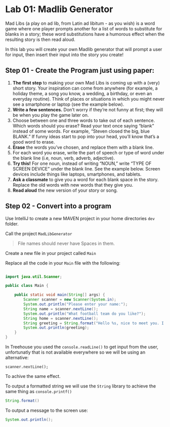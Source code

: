 # Lab 01: Madlib Generator

Mad Libs (a play on ad lib, from Latin ad libitum - as you wish) is a word game where one player prompts another for a list of words to substitute for blanks in a story; these word substitutions have a humorous effect when the resulting story is then read aloud.

In this lab you will create your own Madlib generator that will prompt a user for input, then insert their input into the story you create!

## Step 01 - Create the Program just using paper:

1. **The first step** to making your own Mad Libs is coming up with a (very) short story. Your inspiration can come from anywhere (for example, a holiday theme, a song you know, a wedding, a birthday, or even an everyday routine). Think of places or situations in which you might never see a smartphone or laptop (see the example below).
2. **Write a few sentences.** Don’t worry if they’re not funny at first; they will be when you play the game later on.
3. Choose between one and three words to take out of each sentence. Which words should you erase? Read your text once saying “blank” instead of some words. For example, “Steven closed the big, blue BLANK.” If funny ideas start to pop into your head, you’ll know that’s a good word to erase.
4. **Erase** the words you’ve chosen, and replace them with a blank line.
5. For each word you erase, write the part of speech or type of word under the blank line (i.e, noun, verb, adverb, adjective).
6. **Try this!** For one noun, instead of writing “NOUN,” write “TYPE OF SCREEN DEVICE” under the blank line. See the example below. Screen devices include things like laptops, smartphones, and tablets.
7. **Ask a classmate** to give you a word for each blank space in the story. Replace the old words with new words that they give you.
8. **Read aloud** the new version of your story or song.

## Step 02 - Convert into a program

Use IntelliJ to create a new MAVEN project in your home directories `dev` folder. 

Call the project `MadLibGenerator`

> File names should never have Spaces in them.


Create a new file in your project called `Main`

Replace all the code in your `Main` file with the following:

```java

import java.util.Scanner;

public class Main {

    public static void main(String[] args) {
        Scanner scanner = new Scanner(System.in);
        System.out.println("Please enter your name:");
        String name = scanner.nextLine();
        System.out.println("What football team do you like?");
        String home = scanner.nextLine();
        String greeting = String.format("Hello %s, nice to meet you. I love the %s", name, home);
        System.out.println(greeting);
    }
}
```

In Treehouse you used the `console.readLine()` to get input from the user, unfortunatly that is not available everywhere so we will be using an alternative:

```
scanner.nextLine();
```

To achive the same effect.

To output a formatted string we will use the `String` library to achieve the same thing as `console.printf()`

```java
String.format()
```

To output a message to the screen use: 

```java
System.out.println();
```